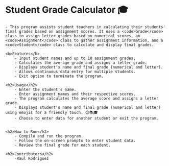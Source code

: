 <h1>Student Grade Calculator <span>🎓</span></h1>

    - This program assists student teachers in calculating their students' final grades based on assignment scores. It uses a <code>Grade</code> class to assign letter grades based on numerical scores, an <code>Assignment</code> class to gather assignment information, and a <code>Student</code> class to calculate and display final grades.

    <b>Features</b>
        - Input student names and up to 10 assignment grades.
        - Calculates the average grade and assigns a letter grade.
        - Displays student's name and final grade (numerical and letter).
        - Allows continuous data entry for multiple students.
        - Exit option to terminate the program.

    <h2>Usage</h2>
        - Enter the student's name.
        - Enter assignment names and their respective scores.
        - The program calculates the average score and assigns a letter grade.
        - Displays student's name and final grade (numerical and letter) using emojis for a friendly touch. 😊📚🎓
        - Choose to enter data for another student or exit the program.


    <h2>How to Run</h2>
        - Compile and run the program.
        - Follow the on-screen prompts to enter student data.
        - Review the final grade for each student.

    <h2>Contributors</h2>
        -Raul Rodriguez
